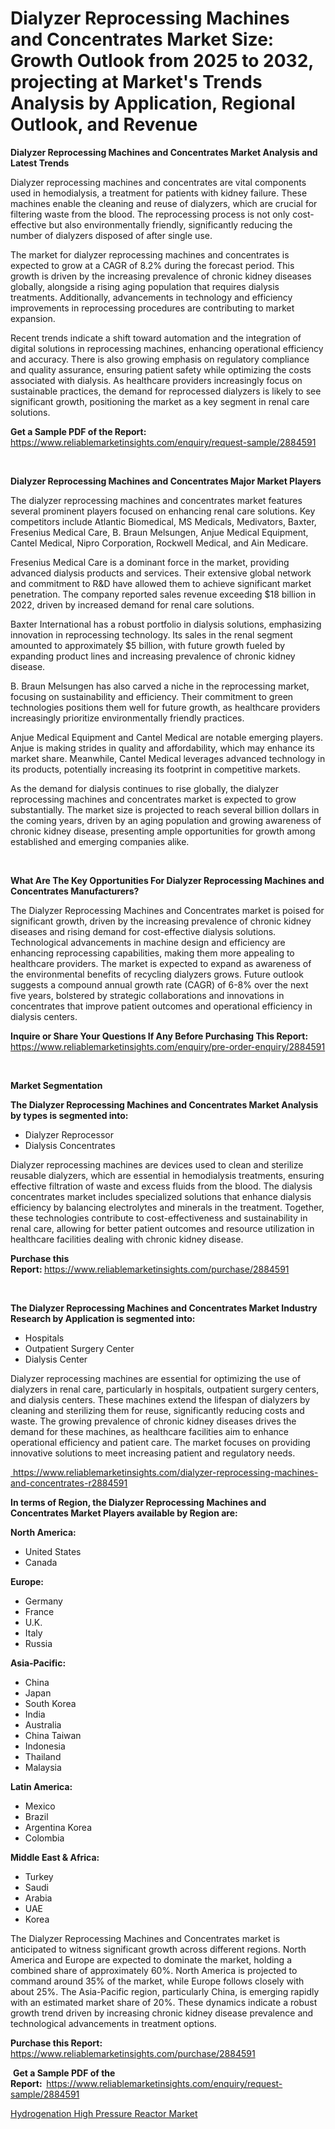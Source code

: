 <p><h1>Dialyzer Reprocessing Machines and Concentrates Market Size: Growth Outlook from 2025 to 2032, projecting at Market's Trends Analysis by Application, Regional Outlook, and Revenue</h1></p><p><strong>Dialyzer Reprocessing Machines and Concentrates Market Analysis and Latest Trends</strong></p>
<p><p>Dialyzer reprocessing machines and concentrates are vital components used in hemodialysis, a treatment for patients with kidney failure. These machines enable the cleaning and reuse of dialyzers, which are crucial for filtering waste from the blood. The reprocessing process is not only cost-effective but also environmentally friendly, significantly reducing the number of dialyzers disposed of after single use.</p><p>The market for dialyzer reprocessing machines and concentrates is expected to grow at a CAGR of 8.2% during the forecast period. This growth is driven by the increasing prevalence of chronic kidney diseases globally, alongside a rising aging population that requires dialysis treatments. Additionally, advancements in technology and efficiency improvements in reprocessing procedures are contributing to market expansion.</p><p>Recent trends indicate a shift toward automation and the integration of digital solutions in reprocessing machines, enhancing operational efficiency and accuracy. There is also growing emphasis on regulatory compliance and quality assurance, ensuring patient safety while optimizing the costs associated with dialysis. As healthcare providers increasingly focus on sustainable practices, the demand for reprocessed dialyzers is likely to see significant growth, positioning the market as a key segment in renal care solutions.</p></p>
<p><strong>Get a Sample PDF of the Report:&nbsp;</strong> <a href="https://www.reliablemarketinsights.com/enquiry/request-sample/2884591?utm_campaign=2538&utm_medium=2&utm_source=Github&utm_content=ia&utm_term=13032025&utm_id=dialyzer-reprocessing-machines-and-concentrates">https://www.reliablemarketinsights.com/enquiry/request-sample/2884591</a></p>
<p>&nbsp;</p>
<p><strong>Dialyzer Reprocessing Machines and Concentrates Major Market Players</strong></p>
<p><p>The dialyzer reprocessing machines and concentrates market features several prominent players focused on enhancing renal care solutions. Key competitors include Atlantic Biomedical, MS Medicals, Medivators, Baxter, Fresenius Medical Care, B. Braun Melsungen, Anjue Medical Equipment, Cantel Medical, Nipro Corporation, Rockwell Medical, and Ain Medicare.</p><p>Fresenius Medical Care is a dominant force in the market, providing advanced dialysis products and services. Their extensive global network and commitment to R&D have allowed them to achieve significant market penetration. The company reported sales revenue exceeding $18 billion in 2022, driven by increased demand for renal care solutions.</p><p>Baxter International has a robust portfolio in dialysis solutions, emphasizing innovation in reprocessing technology. Its sales in the renal segment amounted to approximately $5 billion, with future growth fueled by expanding product lines and increasing prevalence of chronic kidney disease.</p><p>B. Braun Melsungen has also carved a niche in the reprocessing market, focusing on sustainability and efficiency. Their commitment to green technologies positions them well for future growth, as healthcare providers increasingly prioritize environmentally friendly practices.</p><p>Anjue Medical Equipment and Cantel Medical are notable emerging players. Anjue is making strides in quality and affordability, which may enhance its market share. Meanwhile, Cantel Medical leverages advanced technology in its products, potentially increasing its footprint in competitive markets.</p><p>As the demand for dialysis continues to rise globally, the dialyzer reprocessing machines and concentrates market is expected to grow substantially. The market size is projected to reach several billion dollars in the coming years, driven by an aging population and growing awareness of chronic kidney disease, presenting ample opportunities for growth among established and emerging companies alike.</p></p>
<p>&nbsp;</p>
<p><strong>What Are The Key Opportunities For Dialyzer Reprocessing Machines and Concentrates Manufacturers?</strong></p>
<p><p>The Dialyzer Reprocessing Machines and Concentrates market is poised for significant growth, driven by the increasing prevalence of chronic kidney diseases and rising demand for cost-effective dialysis solutions. Technological advancements in machine design and efficiency are enhancing reprocessing capabilities, making them more appealing to healthcare providers. The market is expected to expand as awareness of the environmental benefits of recycling dialyzers grows. Future outlook suggests a compound annual growth rate (CAGR) of 6-8% over the next five years, bolstered by strategic collaborations and innovations in concentrates that improve patient outcomes and operational efficiency in dialysis centers.</p></p>
<p><strong>Inquire or Share Your Questions If Any Before Purchasing This Report:</strong> <a href="https://www.reliablemarketinsights.com/enquiry/pre-order-enquiry/2884591?utm_campaign=2538&utm_medium=2&utm_source=Github&utm_content=ia&utm_term=13032025&utm_id=dialyzer-reprocessing-machines-and-concentrates">https://www.reliablemarketinsights.com/enquiry/pre-order-enquiry/2884591</a></p>
<p>&nbsp;</p>
<p><strong>Market Segmentation</strong></p>
<p><strong>The Dialyzer Reprocessing Machines and Concentrates Market Analysis by types is segmented into:</strong></p>
<p><ul><li>Dialyzer Reprocessor</li><li>Dialysis Concentrates</li></ul></p>
<p><p>Dialyzer reprocessing machines are devices used to clean and sterilize reusable dialyzers, which are essential in hemodialysis treatments, ensuring effective filtration of waste and excess fluids from the blood. The dialysis concentrates market includes specialized solutions that enhance dialysis efficiency by balancing electrolytes and minerals in the treatment. Together, these technologies contribute to cost-effectiveness and sustainability in renal care, allowing for better patient outcomes and resource utilization in healthcare facilities dealing with chronic kidney disease.</p></p>
<p><strong>Purchase this Report:&nbsp;</strong><a href="https://www.reliablemarketinsights.com/purchase/2884591?utm_campaign=2538&utm_medium=2&utm_source=Github&utm_content=ia&utm_term=13032025&utm_id=dialyzer-reprocessing-machines-and-concentrates">https://www.reliablemarketinsights.com/purchase/2884591</a></p>
<p>&nbsp;</p>
<p><strong>The Dialyzer Reprocessing Machines and Concentrates Market Industry Research by Application is segmented into:</strong></p>
<p><ul><li>Hospitals</li><li>Outpatient Surgery Center</li><li>Dialysis Center</li></ul></p>
<p><p>Dialyzer reprocessing machines are essential for optimizing the use of dialyzers in renal care, particularly in hospitals, outpatient surgery centers, and dialysis centers. These machines extend the lifespan of dialyzers by cleaning and sterilizing them for reuse, significantly reducing costs and waste. The growing prevalence of chronic kidney diseases drives the demand for these machines, as healthcare facilities aim to enhance operational efficiency and patient care. The market focuses on providing innovative solutions to meet increasing patient and regulatory needs.</p></p>
<p><a href="https://www.reliablemarketinsights.com/dialyzer-reprocessing-machines-and-concentrates-r2884591?utm_campaign=2538&utm_medium=2&utm_source=Github&utm_content=ia&utm_term=13032025&utm_id=dialyzer-reprocessing-machines-and-concentrates">&nbsp;https://www.reliablemarketinsights.com/dialyzer-reprocessing-machines-and-concentrates-r2884591</a></p>
<p><strong>In terms of Region, the Dialyzer Reprocessing Machines and Concentrates Market Players available by Region are:</strong></p>
<p>
    <p> <strong> North America: </strong>
        <ul>
            <li>United States</li>
            <li>Canada</li>
        </ul>
        </p> 
    <p> <strong> Europe: </strong>
        <ul>
            <li>Germany</li>
            <li>France</li>
            <li>U.K.</li>
            <li>Italy</li>
            <li>Russia</li>
        </ul>
        </p> 
    <p> <strong> Asia-Pacific: </strong>
        <ul>
            <li>China</li>
            <li>Japan</li>
            <li>South Korea</li>
            <li>India</li>
            <li>Australia</li>
            <li>China Taiwan</li>
            <li>Indonesia</li>
            <li>Thailand</li>
            <li>Malaysia</li>
        </ul>
        </p> 
    <p> <strong> Latin America: </strong>
        <ul>
            <li>Mexico</li>
            <li>Brazil</li>
            <li>Argentina Korea</li>
            <li>Colombia</li>
        </ul>
        </p> 
    <p> <strong> Middle East & Africa: </strong>
        <ul>
            <li>Turkey</li>
            <li>Saudi</li>
            <li>Arabia</li>
            <li>UAE</li>
            <li>Korea</li>
        </ul>
    </p>
    </p>
<p><p>The Dialyzer Reprocessing Machines and Concentrates market is anticipated to witness significant growth across different regions. North America and Europe are expected to dominate the market, holding a combined share of approximately 60%. North America is projected to command around 35% of the market, while Europe follows closely with about 25%. The Asia-Pacific region, particularly China, is emerging rapidly with an estimated market share of 20%. These dynamics indicate a robust growth trend driven by increasing chronic kidney disease prevalence and technological advancements in treatment options.</p></p>
<p><strong>Purchase this Report: </strong><a href="https://www.reliablemarketinsights.com/purchase/2884591?utm_campaign=2538&utm_medium=2&utm_source=Github&utm_content=ia&utm_term=13032025&utm_id=dialyzer-reprocessing-machines-and-concentrates">https://www.reliablemarketinsights.com/purchase/2884591</a></p>
<p>&nbsp;<strong>Get a Sample PDF of the Report:&nbsp;&nbsp;</strong><a href="https://www.reliablemarketinsights.com/enquiry/request-sample/2884591?utm_campaign=2538&utm_medium=2&utm_source=Github&utm_content=ia&utm_term=13032025&utm_id=dialyzer-reprocessing-machines-and-concentrates">https://www.reliablemarketinsights.com/enquiry/request-sample/2884591</a></p>
<p><strong></strong></p>
<p><p><a href="https://github.com/barnickclara79/Market-Research-Report-List-1/blob/main/hydrogenation-high-pressure-reactor-market.md?utm_campaign=2538&utm_medium=2&utm_source=Github&utm_content=ia&utm_term=13032025&utm_id=dialyzer-reprocessing-machines-and-concentrates">Hydrogenation High Pressure Reactor Market</a></p></p>